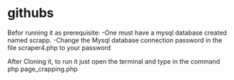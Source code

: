 # githubs
Befor running it as prerequisite:
  -One must have a mysql database created named scrapp.
  -Change the Mysql database connection password in the file scraper4.php to your password
  
After Cloning it, to run it just open the terminal and type in the command php page_crapping.php
